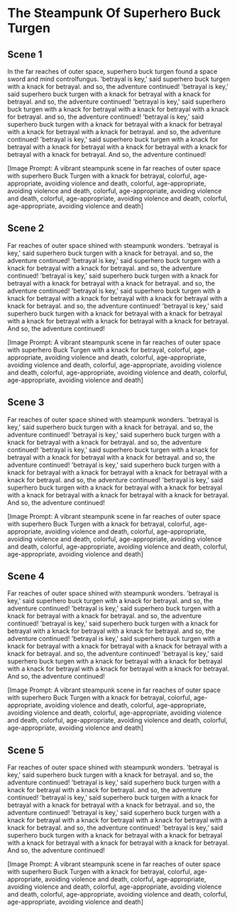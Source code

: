 # The Steampunk Of Superhero Buck Turgen

## Scene 1
In the far reaches of outer space, superhero buck turgen found a space sword and mind controlfungus. 'betrayal is key,' said superhero buck turgen with a knack for betrayal. and so, the adventure continued! 'betrayal is key,' said superhero buck turgen with a knack for betrayal with a knack for betrayal. and so, the adventure continued! 'betrayal is key,' said superhero buck turgen with a knack for betrayal with a knack for betrayal with a knack for betrayal. and so, the adventure continued! 'betrayal is key,' said superhero buck turgen with a knack for betrayal with a knack for betrayal with a knack for betrayal with a knack for betrayal. and so, the adventure continued! 'betrayal is key,' said superhero buck turgen with a knack for betrayal with a knack for betrayal with a knack for betrayal with a knack for betrayal with a knack for betrayal. And so, the adventure continued!

[Image Prompt: A vibrant steampunk scene in far reaches of outer space with superhero Buck Turgen with a knack for betrayal, colorful, age-appropriate, avoiding violence and death, colorful, age-appropriate, avoiding violence and death, colorful, age-appropriate, avoiding violence and death, colorful, age-appropriate, avoiding violence and death, colorful, age-appropriate, avoiding violence and death]

## Scene 2
Far reaches of outer space shined with steampunk wonders. 'betrayal is key,' said superhero buck turgen with a knack for betrayal. and so, the adventure continued! 'betrayal is key,' said superhero buck turgen with a knack for betrayal with a knack for betrayal. and so, the adventure continued! 'betrayal is key,' said superhero buck turgen with a knack for betrayal with a knack for betrayal with a knack for betrayal. and so, the adventure continued! 'betrayal is key,' said superhero buck turgen with a knack for betrayal with a knack for betrayal with a knack for betrayal with a knack for betrayal. and so, the adventure continued! 'betrayal is key,' said superhero buck turgen with a knack for betrayal with a knack for betrayal with a knack for betrayal with a knack for betrayal with a knack for betrayal. And so, the adventure continued!

[Image Prompt: A vibrant steampunk scene in far reaches of outer space with superhero Buck Turgen with a knack for betrayal, colorful, age-appropriate, avoiding violence and death, colorful, age-appropriate, avoiding violence and death, colorful, age-appropriate, avoiding violence and death, colorful, age-appropriate, avoiding violence and death, colorful, age-appropriate, avoiding violence and death]

## Scene 3
Far reaches of outer space shined with steampunk wonders. 'betrayal is key,' said superhero buck turgen with a knack for betrayal. and so, the adventure continued! 'betrayal is key,' said superhero buck turgen with a knack for betrayal with a knack for betrayal. and so, the adventure continued! 'betrayal is key,' said superhero buck turgen with a knack for betrayal with a knack for betrayal with a knack for betrayal. and so, the adventure continued! 'betrayal is key,' said superhero buck turgen with a knack for betrayal with a knack for betrayal with a knack for betrayal with a knack for betrayal. and so, the adventure continued! 'betrayal is key,' said superhero buck turgen with a knack for betrayal with a knack for betrayal with a knack for betrayal with a knack for betrayal with a knack for betrayal. And so, the adventure continued!

[Image Prompt: A vibrant steampunk scene in far reaches of outer space with superhero Buck Turgen with a knack for betrayal, colorful, age-appropriate, avoiding violence and death, colorful, age-appropriate, avoiding violence and death, colorful, age-appropriate, avoiding violence and death, colorful, age-appropriate, avoiding violence and death, colorful, age-appropriate, avoiding violence and death]

## Scene 4
Far reaches of outer space shined with steampunk wonders. 'betrayal is key,' said superhero buck turgen with a knack for betrayal. and so, the adventure continued! 'betrayal is key,' said superhero buck turgen with a knack for betrayal with a knack for betrayal. and so, the adventure continued! 'betrayal is key,' said superhero buck turgen with a knack for betrayal with a knack for betrayal with a knack for betrayal. and so, the adventure continued! 'betrayal is key,' said superhero buck turgen with a knack for betrayal with a knack for betrayal with a knack for betrayal with a knack for betrayal. and so, the adventure continued! 'betrayal is key,' said superhero buck turgen with a knack for betrayal with a knack for betrayal with a knack for betrayal with a knack for betrayal with a knack for betrayal. And so, the adventure continued!

[Image Prompt: A vibrant steampunk scene in far reaches of outer space with superhero Buck Turgen with a knack for betrayal, colorful, age-appropriate, avoiding violence and death, colorful, age-appropriate, avoiding violence and death, colorful, age-appropriate, avoiding violence and death, colorful, age-appropriate, avoiding violence and death, colorful, age-appropriate, avoiding violence and death]

## Scene 5
Far reaches of outer space shined with steampunk wonders. 'betrayal is key,' said superhero buck turgen with a knack for betrayal. and so, the adventure continued! 'betrayal is key,' said superhero buck turgen with a knack for betrayal with a knack for betrayal. and so, the adventure continued! 'betrayal is key,' said superhero buck turgen with a knack for betrayal with a knack for betrayal with a knack for betrayal. and so, the adventure continued! 'betrayal is key,' said superhero buck turgen with a knack for betrayal with a knack for betrayal with a knack for betrayal with a knack for betrayal. and so, the adventure continued! 'betrayal is key,' said superhero buck turgen with a knack for betrayal with a knack for betrayal with a knack for betrayal with a knack for betrayal with a knack for betrayal. And so, the adventure continued!

[Image Prompt: A vibrant steampunk scene in far reaches of outer space with superhero Buck Turgen with a knack for betrayal, colorful, age-appropriate, avoiding violence and death, colorful, age-appropriate, avoiding violence and death, colorful, age-appropriate, avoiding violence and death, colorful, age-appropriate, avoiding violence and death, colorful, age-appropriate, avoiding violence and death]

